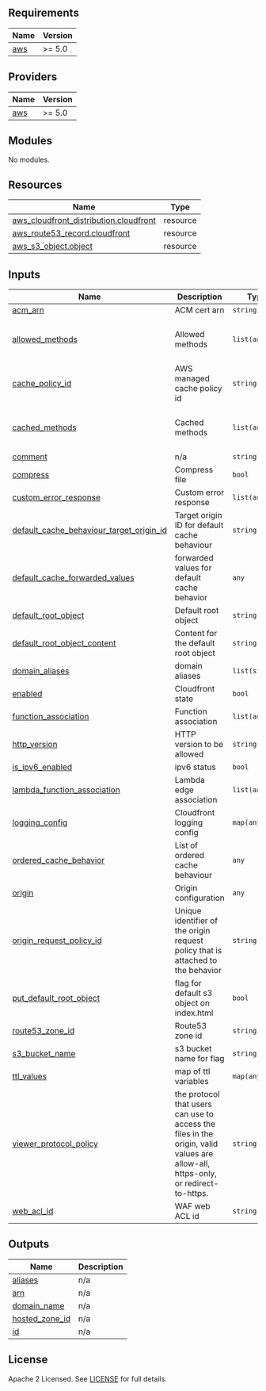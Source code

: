 ## Requirements

| Name | Version |
|------|---------|
| <a name="requirement_aws"></a> [aws](#requirement\_aws) | >= 5.0 |

## Providers

| Name | Version |
|------|---------|
| <a name="provider_aws"></a> [aws](#provider\_aws) | >= 5.0 |

## Modules

No modules.

## Resources

| Name | Type |
|------|------|
| [aws_cloudfront_distribution.cloudfront](https://registry.terraform.io/providers/hashicorp/aws/latest/docs/resources/cloudfront_distribution) | resource |
| [aws_route53_record.cloudfront](https://registry.terraform.io/providers/hashicorp/aws/latest/docs/resources/route53_record) | resource |
| [aws_s3_object.object](https://registry.terraform.io/providers/hashicorp/aws/latest/docs/resources/s3_object) | resource |

## Inputs

| Name | Description | Type | Default | Required |
|------|-------------|------|---------|:--------:|
| <a name="input_acm_arn"></a> [acm\_arn](#input\_acm\_arn) | ACM cert arn | `string` | `""` | no |
| <a name="input_allowed_methods"></a> [allowed\_methods](#input\_allowed\_methods) | Allowed methods | `list(any)` | <pre>[<br>  "GET",<br>  "HEAD"<br>]</pre> | no |
| <a name="input_cache_policy_id"></a> [cache\_policy\_id](#input\_cache\_policy\_id) | AWS managed cache policy id | `string` | `""` | no |
| <a name="input_cached_methods"></a> [cached\_methods](#input\_cached\_methods) | Cached methods | `list(any)` | <pre>[<br>  "GET",<br>  "HEAD"<br>]</pre> | no |
| <a name="input_comment"></a> [comment](#input\_comment) | n/a | `string` | `" "` | no |
| <a name="input_compress"></a> [compress](#input\_compress) | Compress file | `bool` | `false` | no |
| <a name="input_custom_error_response"></a> [custom\_error\_response](#input\_custom\_error\_response) | Custom error response | `list(any)` | `[]` | no |
| <a name="input_default_cache_behaviour_target_origin_id"></a> [default\_cache\_behaviour\_target\_origin\_id](#input\_default\_cache\_behaviour\_target\_origin\_id) | Target origin ID for default cache behaviour | `string` | n/a | yes |
| <a name="input_default_cache_forwarded_values"></a> [default\_cache\_forwarded\_values](#input\_default\_cache\_forwarded\_values) | forwarded values for default cache behavior | `any` | `{}` | no |
| <a name="input_default_root_object"></a> [default\_root\_object](#input\_default\_root\_object) | Default root object | `string` | `"index.html"` | no |
| <a name="input_default_root_object_content"></a> [default\_root\_object\_content](#input\_default\_root\_object\_content) | Content for the default root object | `string` | `""` | no |
| <a name="input_domain_aliases"></a> [domain\_aliases](#input\_domain\_aliases) | domain aliases | `list(string)` | `null` | no |
| <a name="input_enabled"></a> [enabled](#input\_enabled) | Cloudfront state | `bool` | `true` | no |
| <a name="input_function_association"></a> [function\_association](#input\_function\_association) | Function association | `list(any)` | `[]` | no |
| <a name="input_http_version"></a> [http\_version](#input\_http\_version) | HTTP version to be allowed | `string` | `"http2"` | no |
| <a name="input_is_ipv6_enabled"></a> [is\_ipv6\_enabled](#input\_is\_ipv6\_enabled) | ipv6 status | `bool` | `false` | no |
| <a name="input_lambda_function_association"></a> [lambda\_function\_association](#input\_lambda\_function\_association) | Lambda edge association | `list(any)` | `[]` | no |
| <a name="input_logging_config"></a> [logging\_config](#input\_logging\_config) | Cloudfront logging config | `map(any)` | `{}` | no |
| <a name="input_ordered_cache_behavior"></a> [ordered\_cache\_behavior](#input\_ordered\_cache\_behavior) | List of ordered cache behaviour | `any` | `[]` | no |
| <a name="input_origin"></a> [origin](#input\_origin) | Origin configuration | `any` | n/a | yes |
| <a name="input_origin_request_policy_id"></a> [origin\_request\_policy\_id](#input\_origin\_request\_policy\_id) | Unique identifier of the origin request policy that is attached to the behavior | `string` | `""` | no |
| <a name="input_put_default_root_object"></a> [put\_default\_root\_object](#input\_put\_default\_root\_object) | flag for default s3 object on index.html | `bool` | `false` | no |
| <a name="input_route53_zone_id"></a> [route53\_zone\_id](#input\_route53\_zone\_id) | Route53 zone id | `string` | `""` | no |
| <a name="input_s3_bucket_name"></a> [s3\_bucket\_name](#input\_s3\_bucket\_name) | s3 bucket name for flag | `string` | `""` | no |
| <a name="input_ttl_values"></a> [ttl\_values](#input\_ttl\_values) | map of ttl variables | `map(any)` | `{}` | no |
| <a name="input_viewer_protocol_policy"></a> [viewer\_protocol\_policy](#input\_viewer\_protocol\_policy) | the protocol that users can use to access the files in the origin, valid values are allow-all, https-only, or redirect-to-https. | `string` | `"redirect-to-https"` | no |
| <a name="input_web_acl_id"></a> [web\_acl\_id](#input\_web\_acl\_id) | WAF web ACL id | `string` | `""` | no |

## Outputs

| Name | Description |
|------|-------------|
| <a name="output_aliases"></a> [aliases](#output\_aliases) | n/a |
| <a name="output_arn"></a> [arn](#output\_arn) | n/a |
| <a name="output_domain_name"></a> [domain\_name](#output\_domain\_name) | n/a |
| <a name="output_hosted_zone_id"></a> [hosted\_zone\_id](#output\_hosted\_zone\_id) | n/a |
| <a name="output_id"></a> [id](#output\_id) | n/a |

## License

Apache 2 Licensed. See [LICENSE](https://github.com/TechHoldingLLC/terraform-aws-cloudfront/blob/main/LICENSE) for full details.
